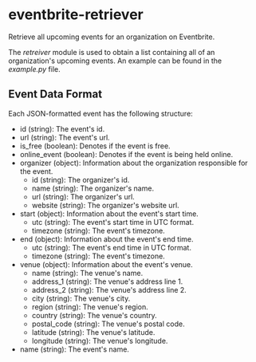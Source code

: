 # eventbrite-retriever
Retrieve all upcoming events for an organization on Eventbrite.

The *retreiver* module is used to obtain a list containing all of an organization's upcoming events.
An example can be found in the *example.py* file.


## Event Data Format
Each JSON-formatted event has the following structure:
* id (string): The event's id.
* url (string): The event's url.
* is_free (boolean): Denotes if the event is free.
* online_event (boolean): Denotes if the event is being held online.
* organizer (object): Information about the organization responsible for the event.
  * id (string): The organizer's id.
  * name (string): The organizer's name.
  * url (string): The organizer's url.
  * website (string): The organizer's website url.
* start (object): Information about the event's start time.
  * utc (string): The event's start time in UTC format.
  * timezone (string): The event's timezone.
* end (object): Information about the event's end time.
  * utc (string): The event's end time in UTC format.
  * timezone (string): The event's timezone.
* venue (object): Information about the event's venue.
  * name (string): The venue's name.
  * address_1 (string): The venue's address line 1.
  * address_2 (string): The venue's address line 2.
  * city (string): The venue's city.
  * region (string): The venue's region.
  * country (string): The venue's country.
  * postal_code (string): The venue's postal code.
  * latitude (string): The venue's latitude.
  * longitude (string): The venue's longitude.
* name (string): The event's name.
